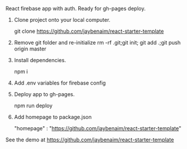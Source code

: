 React firebase app with auth. 
Ready for gh-pages deploy. 


1. Clone project onto your local computer.

   git clone https://github.com/jaybenaim/react-starter-template
   
2. Remove git folder and re-initialize
   rm -rf .git;git init; git add .;git push origin master

2. Install dependencies. 

   npm i 

3. Add .env variables for firebase config 

4. Deploy app to gh-pages. 
   
   npm run deploy
   
5. Add homepage to package.json

   "homepage" : "https://github.com/jaybenaim/react-starter-template"
   
See the demo at https://github.com/jaybenaim/react-starter-template
